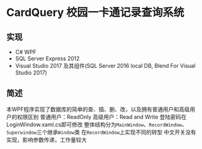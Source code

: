 # CardQuery 校园一卡通记录查询系统

##  实现  
+  C# WPF
+  SQL Server Express  2012 
+  Visual Studio 2017 及其组件(SQL Server 2016 local DB, Blend For Visual Studio 2017)  

## 简述
本WPF程序实现了数据库的简单的查、插、删、改，以及拥有普通用户和高级用户的权限区别
普通用户：ReadOnly
高级用户：Read and Write
登陆密码在LoginWindow.xaml.cs即可修改
整体结构分为`MainWindow`、`RecordWindow`、`Superwindow`三个继承`Window`类
在`RecordWindow`上实现不同的转型
中文开关没有实现，影响参数传递，工作量较大



